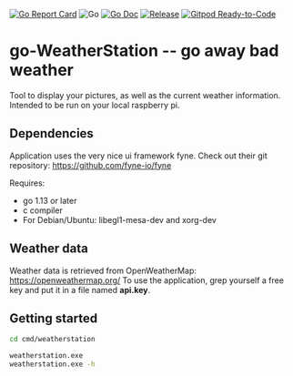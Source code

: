 [![Go Report Card](https://goreportcard.com/badge/github.com/EricNeid/go-weatherstation?style=flat-square)](https://goreportcard.com/report/github.com/EricNeid/go-weatherstation)
![Go](https://github.com/EricNeid/go-weatherstation/workflows/Go/badge.svg)
[![Go Doc](https://img.shields.io/badge/godoc-reference-blue.svg?style=flat-square)](http://godoc.org/github.com/EricNeid/go-weatherstation)
[![Release](https://img.shields.io/github/release/golang-standards/project-layout.svg?style=flat-square)](https://github.com/EricNeid/go-weatherstation/releases/latest)
[![Gitpod Ready-to-Code](https://img.shields.io/badge/Gitpod-Ready--to--Code-blue?logo=gitpod)](https://gitpod.io/#https://github.com/EricNeid/go-weatherstation)

# go-WeatherStation -- go away bad weather

Tool to display your pictures, as well as the current weather information. Intended to be run on your local raspberry pi.

## Dependencies

Application uses the very nice ui framework fyne.
Check out their git repository: <https://github.com/fyne-io/fyne>

Requires:

* go 1.13 or later
* c compiler
* For Debian/Ubuntu: libegl1-mesa-dev and xorg-dev

## Weather data

Weather data is retrieved from OpenWeatherMap: <https://openweathermap.org/>
To use the application, grep yourself a free key and put it in a file named
**api.key**.

## Getting started

```bash
cd cmd/weatherstation

weatherstation.exe
weatherstation.exe -h
```
